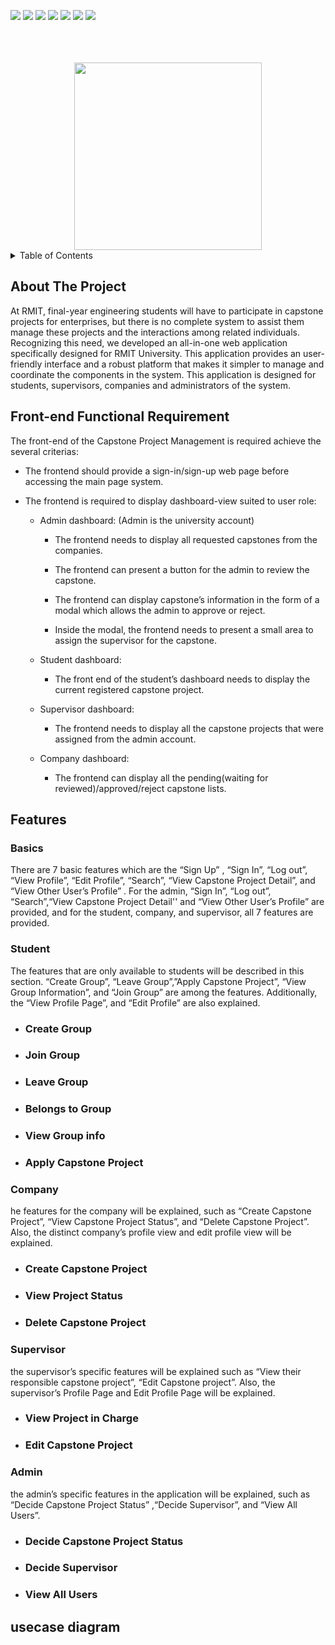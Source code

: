 <p>
<img src="https://img.shields.io/badge/SpringBoot-6DB33F?style=for-the-badge&logo=springboot&logoColor=white">
<img src="https://img.shields.io/badge/html5-E34F26?style=for-the-badge&logo=html5&logoColor=white">
<img src="https://img.shields.io/badge/css3-1572B6?style=for-the-badge&logo=css3&logoColor=white">
<img src="https://img.shields.io/badge/javascript-F7DF1E?style=for-the-badge&logo=javascript&logoColor=white">
<img src="https://img.shields.io/badge/bootstrap-7952B3?style=for-the-badge&logo=bootstrap&logoColor=white">
<img src="https://img.shields.io/badge/amazonrds-527FFF?style=for-the-badge&logo=amazonrds&logoColor=white">
<img src="https://img.shields.io/badge/postgresql-4169E1?style=for-the-badge&logo=postgresql&logoColor=white">
</p>
<br>
<br>
<br>

<div align="center">
    <img src="image-15.png"  width="300">
</div>

<details>
    <summary> Table of Contents </summary>
    <ul>
    <li> <a href="#about-the-project"> About Project </a>
    <li> <a href="#functional-requirement"> Functional Requirement </a>
    <li> <details> <summary> <a href="#features">Featues </a></summary>
    <ul>
    <li><a href="#student">Student</a></li>
    <li><a href="#company">Company</a></li>
    <li><a href="#supervisor">Supervisor</a></li>
    <li><a href="#admin">Admin</a></li>
    </ul> 
    </details> 
    <li> usecase diagram
</details>

## About The Project

At RMIT, final-year engineering students will have to participate in capstone projects for enterprises, but there is no complete system to assist them manage these projects and the interactions among related individuals. Recognizing this need, we developed an all-in-one web application specifically designed for RMIT University. This application provides an user-friendly interface and a robust platform that makes it simpler to manage and coordinate the components in the system. This application is designed for students, supervisors, companies and administrators of the system.

## Front-end Functional Requirement

The front-end of the Capstone Project Management is required achieve the several criterias: 

* The frontend should provide a sign-in/sign-up web page before accessing the main page system. 
* The frontend is required to display dashboard-view suited to user role: 

    * Admin dashboard: (Admin is the university account)

        * The frontend needs to display all requested capstones from the companies.

        * The frontend can present a button for the admin to review the capstone.

        * The frontend can display capstone’s information in the form of a modal which allows the admin to approve or reject.

        * Inside the modal, the frontend needs to present a small area to assign the supervisor for the capstone. 

    * Student dashboard: 
        * The front end of the student’s dashboard needs to display the current registered capstone project.
    * Supervisor dashboard: 
        * The frontend needs to display all the capstone projects that were assigned from the admin account.
    * Company dashboard:
        * The frontend can display all the pending(waiting for reviewed)/approved/reject capstone lists.


## Features

### Basics

There are 7 basic features which are the “Sign Up” , “Sign In”, “Log out”, “View Profile”, “Edit Profile”, “Search”, “View Capstone Project Detail”, and “View Other User’s Profile” . For the admin, “Sign In”, “Log out”, “Search”,“View Capstone Project Detail'' and “View Other User’s Profile” are provided, and for the student, company, and supervisor, all 7 features are provided. 

### Student

The features that are only available to students will be described in this section. “Create Group”, “Leave Group”,”Apply Capstone Project”, “View Group Information”, and “Join Group” are among the features. Additionally, the “View Profile Page”, and “Edit Profile” are also explained.

* ### Create Group
* ### Join Group
* ### Leave Group
* ### Belongs to Group
* ### View Group info
* ### Apply Capstone Project

### Company

he features for the company will be explained, such as “Create Capstone Project”, “View Capstone Project Status”, and “Delete Capstone Project”. Also, the distinct company’s profile view and edit profile view will be explained.

* ### Create Capstone Project
* ### View Project Status
* ### Delete Capstone Project

### Supervisor

 the supervisor’s specific features will be explained such as “View their responsible capstone project”, “Edit Capstone project”. Also, the supervisor’s Profile Page and Edit Profile Page will be explained.

* ### View Project in Charge
* ### Edit Capstone Project

### Admin

the admin’s specific features in the application will be explained, such as “Decide Capstone Project Status” ,“Decide Supervisor”, and “View All  Users”. 
* ### Decide Capstone Project Status
* ### Decide Supervisor
* ### View All Users

## usecase diagram

